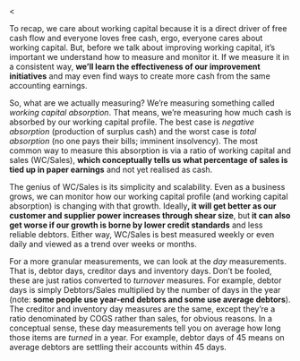 <<p>To recap, we care about working capital because it is a direct driver of free cash flow and everyone loves free cash, ergo, everyone cares about working capital. But, before we talk about improving working capital, it&#8217;s important we understand how to measure and monitor it. If we measure it in a consistent way, <strong>we&#8217;ll learn the effectiveness of our improvement initiatives</strong> and may even find ways to create more cash from the same accounting earnings.</p><p>So, what are we actually measuring? We&#8217;re measuring something called <em>working capital absorption</em>. That means, we&#8217;re measuring how much cash is absorbed by our working capital profile. The best case is <em>negative absorption</em> (production of surplus cash) and the worst case is<em> total absorption</em> (no one pays their bills; imminent insolvency). The most common way to measure this absorption is via a ratio of working capital and sales (WC/Sales), <strong>which conceptually tells us what percentage of sales is tied up in paper earnings</strong> and not yet realised as cash.</p><p>The genius of WC/Sales is its simplicity and scalability. Even as a business grows, we can monitor how our working capital profile (and working capital absorption) is changing with that growth. Ideally<strong>, it will get better as our customer and supplier power increases through shear size</strong>, but<strong> it can also get worse if our growth is borne by lower credit standards</strong> and less reliable debtors. Either way, WC/Sales is best measured weekly or even daily and viewed as a trend over weeks or months.</p><p>For a more granular measurements, we can look at the <em>day </em>measurements. That is, debtor days, creditor days and inventory days. Don&#8217;t be fooled, these are just ratios converted to <em>turnover</em> measures. For example, debtor days is simply Debtors/Sales multiplied by the number of days in the year (note: <strong>some people use year-end debtors and some use average debtors</strong>). The creditor and inventory day measures are the same, except they&#8217;re a ratio denominated by COGS rather than sales, for obvious reasons. In a conceptual sense, these day measurements tell you on average how long those items are <em>turned </em>in a year. For example, debtor days of 45 means on average debtors are settling their accounts within 45 days.</p>
